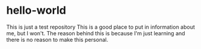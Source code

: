 # hello-world
This is just a test repository
This is a good place to put in information about me, but I won't.  The reason behind this is because I'm just learning and there is no reason to make this personal.
